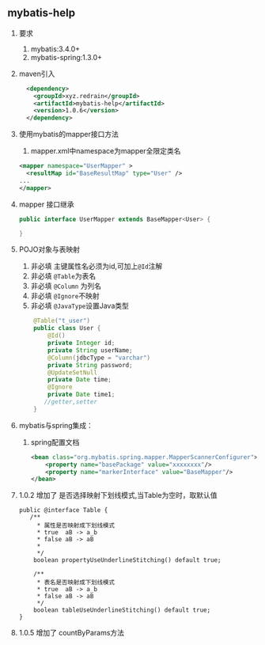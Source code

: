 ## mybatis-help

1. 要求
   1. mybatis:3.4.0+
   2. mybatis-spring:1.3.0+
2. maven引入
     ```xml
       <dependency>
         <groupId>xyz.redrain</groupId>
         <artifactId>mybatis-help</artifactId>
         <version>1.0.6</version>
       </dependency>
     ```  
3. 使用mybatis的mapper接口方法
   1. mapper.xml中namespace为mapper全限定类名

     ```xml
     <mapper namespace="UserMapper" >
       <resultMap id="BaseResultMap" type="User" />
     ...
     </mapper>
     ```
4. mapper 接口继承
    ```java
    public interface UserMapper extends BaseMapper<User> {

    }
    ```
5. POJO对象与表映射

   1. 非必填 主键属性名必须为id,可加上`@Id`注解
   2. 非必填 `@Table`为表名
   3. 非必填 `@Column` 为列名
    4. 非必填 `@Ignore`不映射
    5. 非必填 `@JavaType`设置Java类型

    ```java
        @Table("t_user")
        public class User {
            @Id()
            private Integer id;
            private String userName;
            @Column(jdbcType = "varchar")
            private String password;
            @UpdateSetNull
            private Date time;
            @Ignore
            private Date time1;
           //getter,setter
        }
    ``` 
6. mybatis与spring集成：

    1. spring配置文档
        ```xml
        <bean class="org.mybatis.spring.mapper.MapperScannerConfigurer">
            <property name="basePackage" value="xxxxxxxx"/>
            <property name="markerInterface" value="BaseMapper"/>
        </bean>  
        ```
7. 1.0.2 增加了 是否选择映射下划线模式,当Table为空时，取默认值

    ```
    public @interface Table {
       /**
         * 属性是否映射成下划线模式
         * true  aB -> a_b
         * false aB -> aB
         *
         */
        boolean propertyUseUnderlineStitching() default true;
    
        /**
         * 表名是否映射成下划线模式
         * true  aB -> a_b
         * false aB -> aB
         */
        boolean tableUseUnderlineStitching() default true;
    }
   ```   
8. 1.0.5 增加了 countByParams方法